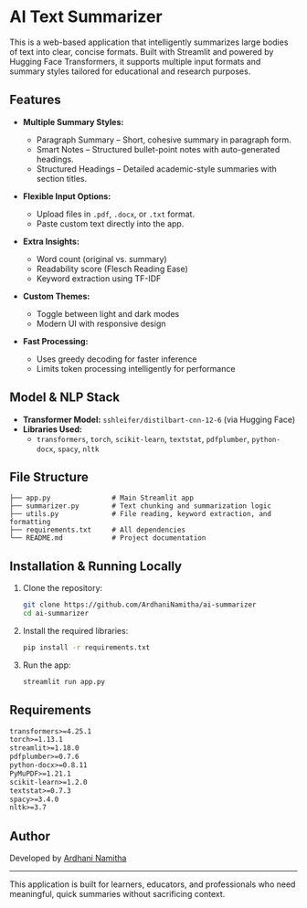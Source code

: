 # AI Text Summarizer

This is a web-based application that intelligently summarizes large bodies of text into clear, concise formats. Built with Streamlit and powered by Hugging Face Transformers, it supports multiple input formats and summary styles tailored for educational and research purposes.

## Features

- **Multiple Summary Styles:**
  - Paragraph Summary – Short, cohesive summary in paragraph form.
  - Smart Notes – Structured bullet-point notes with auto-generated headings.
  - Structured Headings – Detailed academic-style summaries with section titles.

- **Flexible Input Options:**
  - Upload files in `.pdf`, `.docx`, or `.txt` format.
  - Paste custom text directly into the app.

- **Extra Insights:**
  - Word count (original vs. summary)
  - Readability score (Flesch Reading Ease)
  - Keyword extraction using TF-IDF

- **Custom Themes:**
  - Toggle between light and dark modes
  - Modern UI with responsive design

- **Fast Processing:**
  - Uses greedy decoding for faster inference
  - Limits token processing intelligently for performance

## Model & NLP Stack

- **Transformer Model:** `sshleifer/distilbart-cnn-12-6` (via Hugging Face)
- **Libraries Used:**
  - `transformers`, `torch`, `scikit-learn`, `textstat`, `pdfplumber`, `python-docx`, `spacy`, `nltk`

## File Structure

```
├── app.py               # Main Streamlit app
├── summarizer.py        # Text chunking and summarization logic
├── utils.py             # File reading, keyword extraction, and formatting
├── requirements.txt     # All dependencies
└── README.md            # Project documentation
```

## Installation & Running Locally

1. Clone the repository:
   ```bash
   git clone https://github.com/ArdhaniNamitha/ai-summarizer
   cd ai-summarizer
   ```

2. Install the required libraries:
   ```bash
   pip install -r requirements.txt
   ```

3. Run the app:
   ```bash
   streamlit run app.py
   ```

## Requirements

```txt
transformers>=4.25.1
torch>=1.13.1
streamlit>=1.18.0
pdfplumber>=0.7.6
python-docx>=0.8.11
PyMuPDF>=1.21.1
scikit-learn>=1.2.0
textstat>=0.7.3
spacy>=3.4.0
nltk>=3.7
```

## Author

Developed by [Ardhani Namitha](https://github.com/ArdhaniNamitha)

---

This application is built for learners, educators, and professionals who need meaningful, quick summaries without sacrificing context.
